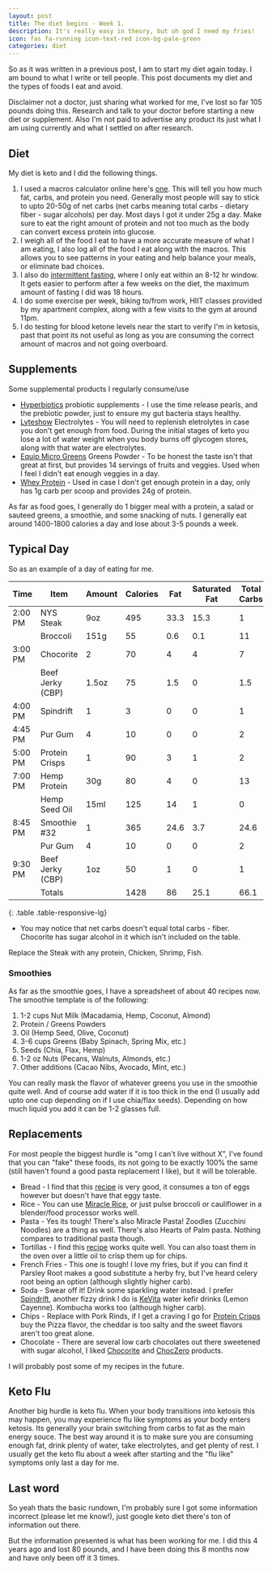 ```yaml
---
layout: post
title: The diet begins - Week 1.
description: It's really easy in theory, but oh god I need my fries!
icon: fas fa-running icon-text-red icon-bg-pale-green
categories: diet
---
```


So as it was written in a previous post, I am to start my diet again today. I am bound to what I write or tell people. This post documents my diet and the types of foods I eat and avoid.

Disclaimer not a doctor, just sharing what worked for me, I've lost so far 105 pounds doing this. Research and talk to your doctor before starting a new diet or supplement.
Also I'm not paid to advertise any product its just what I am using currently and what I settled on after research.

## Diet
My diet is keto and I did the following things.

1. I used a macros calculator online here's [one](https://perfectketo.com/keto-macro-calculator/). This will tell you how much fat, carbs, and protein you need. Generally most people will say to stick to upto 20-50g of net carbs (net carbs meaning total carbs - dietary fiber - sugar alcohols) per day. Most days I got it under 25g a day. Make sure to eat the right amount of protein and not too much as the body can convert excess protein into glucose.
1. I weigh all of the food I eat to have a more accurate measure of what I am eating, I also log all of the food I eat along with the macros. This allows you to see patterns in your eating and help balance your meals, or eliminate bad choices.
1. I also do [intermittent fasting](https://www.healthline.com/nutrition/intermittent-fasting-guide), where I only eat within an 8-12 hr window. It gets easier to perform after a few weeks on the diet, the maximum amount of fasting I did was 18 hours.
1. I do some exercise per week, biking to/from work, HIIT classes provided by my apartment complex, along with a few visits to the gym at around 11pm.
1. I do testing for blood ketone levels near the start to verify I'm in ketosis, past that point its not useful as long as you are consuming the correct amount of macros and not going overboard.

## Supplements
Some supplemental products I regularly consume/use

* [Hyperbiotics](https://www.hyperbiotics.com/) probiotic supplements - I use the time release pearls, and the prebiotic powder, just to ensure my gut bacteria stays healthy.
* [Lyteshow](https://www.lyteshow.com/) Electrolytes - You will need to replenish eletrolytes in case you don't get enough from food. During the initial stages of keto you lose a lot of water weight when you body burns off glycogen stores, along with that water are electrolytes.
* [Equip Micro Greens](https://www.equipfoods.com/products/micro-greens-micronutrient-powder) Greens Powder  - To be honest the taste isn't that great at first, but provides 14 servings of fruits and veggies. Used when I feel I didn't eat enough veggies in a day.
* [Whey Protein](https://amazon.com/gp/product/B01LZS3CC1) - Used in case I don't get enough protein in a day, only has 1g carb per scoop and provides 24g of protein.

As far as food goes, I generally do 1 bigger meal with a protein, a salad or sauteed greens, a smoothie, and some snacking of nuts. I generally eat around 1400-1800 calories a day and lose about 3-5 pounds a week.

## Typical Day
So as an example of a day of eating for me.


| Time    | Item             | Amount | Calories | Fat  | Saturated Fat | Total Carbs | Dietary Fiber | Net Carbs | Protein |
|---------|------------------|--------|----------|------|---------------|-------------|---------------|-----------|---------|
| 2:00 PM | NYS Steak        | 9oz    | 495      | 33.3 | 15.3          | 1           | 0             | 1         | 49.5    |
|         | Broccoli         | 151g   | 55       | 0.6  | 0.1           | 11          | 5.1           | 5.9       | 3.7     |
| 3:00 PM | Chocorite        | 2      | 70       | 4    | 4             | 7           | 5             | 1         | 3       |
|         | Beef Jerky (CBP) | 1.5oz  | 75       | 1.5  | 0             | 1.5         | 0             | 1.5       | 13.5    |
| 4:00 PM | Spindrift        | 1      | 3        | 0    | 0             | 1           | 0             | 1         | 0       |
| 4:45 PM | Pur Gum          | 4      | 10       | 0    | 0             | 2           | 0             | 0         | 0       |
| 5:00 PM | Protein Crisps   | 1      | 90       | 3    | 1             | 2           | 0             | 2         | 14      |
| 7:00 PM | Hemp Protein     | 30g    | 80       | 4    | 0             | 13          | 12            | 1         | 11      |
|         | Hemp Seed Oil    | 15ml   | 125      | 14   | 1             | 0           | 0             | 0         | 0       |
| 8:45 PM | Smoothie #32     | 1      | 365      | 24.6 | 3.7           | 24.6        | 18.9          | 5.7       | 18.2    |
|         | Pur Gum          | 4      | 10       | 0    | 0             | 2           | 0             | 0         | 0       |
| 9:30 PM | Beef Jerky (CBP) | 1oz    | 50       | 1    | 0             | 1           | 0             | 1         | 9       |
|         | Totals           |        | 1428     | 86   | 25.1          | 66.1        | 41            | 20.1      | 121.9   |
{: .table .table-responsive-lg}

* You may notice that net carbs doesn't equal total carbs - fiber. Chocorite has sugar alcohol in it which isn't included on the table.

Replace the Steak with any protein, Chicken, Shrimp, Fish.

### Smoothies
As far as the smoothie goes, I have a spreadsheet of about 40 recipes now. The smoothie template is of the following:

1. 1-2 cups Nut Milk (Macadamia, Hemp, Coconut, Almond)
1. Protein / Greens Powders
1. Oil (Hemp Seed, Olive, Coconut)
1. 3-6 cups Greens (Baby Spinach, Spring Mix, etc.)
1. Seeds (Chia, Flax, Hemp)
1. 1-2 oz Nuts (Pecans, Walnuts, Almonds, etc.)
1. Other additions (Cacao Nibs, Avocado, Mint, etc.)

You can really mask the flavor of whatever greens you use in the smoothie quite well. And of course add water if it is too thick in the end (I usually add upto one cup depending on if I use chia/flax seeds).
Depending on how much liquid you add it can be 1-2 glasses full.

## Replacements
For most people the biggest hurdle is "omg I can't live without X", I've found that you can "fake" these foods, its not going to be exactly 100% the same (still haven't found a good pasta replacement I like), but it will be tolerable.

* Bread - I find that this [recipe](https://www.fatforweightloss.com.au/recipe/keto-bread/) is very good, it consumes a ton of eggs however but doesn't have that eggy taste.
* Rice - You can use [Miracle Rice](https://miraclenoodle.com/collections/miracle-noodle-rice-products), or just pulse broccoli or cauliflower in a blender/food processor works well.
* Pasta - Yes its tough! There's also Miracle Pasta! Zoodles (Zucchini Noodles) are a thing as well. There's also Hearts of Palm pasta. Nothing compares to traditional pasta though.
* Tortillas - I find this [recipe](https://www.ruled.me/low-carb-tortillas/) works quite well. You can also toast them in the oven over a little oil to crisp them up for chips.
* French Fries - This one is tough! I love my fries, but if you can find it Parsley Root makes a good substitute a herby fry, but I've heard celery root being an option (although slightly higher carb).
* Soda - Swear off it! Drink some sparkling water instead. I prefer [Spindrift](https://spindriftfresh.com/), another fizzy drink I do is [KeVita](https://www.kevita.com/products/sparkling-probiotic-drink/) water kefir drinks (Lemon Cayenne). Kombucha works too (although higher carb).
* Chips - Replace with Pork Rinds, if I get a craving I go for [Protein Crisps](https://shrewdfood.com/protein-crisps/) buy the Pizza flavor, the cheddar is too salty and the sweet flavors aren't too great alone.
* Chocolate - There are several low carb chocolates out there sweetened with sugar alcohol, I liked [Chocorite](https://chocorite.com/) and [ChocZero](https://www.choczero.com/) products.

I will probably post some of my recipes in the future.

## Keto Flu
Another big hurdle is keto flu. When your body transitions into ketosis this may happen, you may experience flu like symptoms as your body enters ketosis.
Its generally your brain switching from carbs to fat as the main energy souce. The best way around it is to make sure you are consuming enough fat, drink plenty of water, take electrolytes, and get plenty of rest.
I usually get the keto flu about a week after starting and the "flu like" symptoms only last a day for me.

## Last word
So yeah thats the basic rundown, I'm probably sure I got some information incorrect (please let me know!), just google keto diet there's ton of information out there.

But the information presented is what has been working for me. I did this 4 years ago and lost 80 pounds, and I have been doing this 8 months now and have only been off it 3 times.
